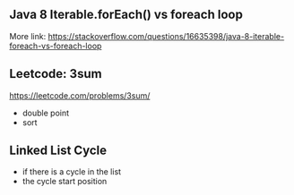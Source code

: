 ## Java 8 Iterable.forEach() vs foreach loop
More link: https://stackoverflow.com/questions/16635398/java-8-iterable-foreach-vs-foreach-loop


## Leetcode: 3sum
https://leetcode.com/problems/3sum/

- double point
- sort

## Linked List Cycle
- if there is a cycle in the list
- the cycle start position


